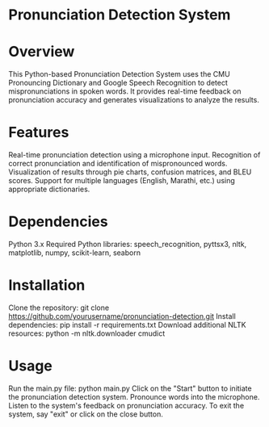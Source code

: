 
# Pronunciation Detection System
# Overview
This Python-based Pronunciation Detection System uses the CMU Pronouncing Dictionary and Google Speech Recognition to detect mispronunciations in spoken words. It provides real-time feedback on pronunciation accuracy and generates visualizations to analyze the results.

# Features
Real-time pronunciation detection using a microphone input.
Recognition of correct pronunciation and identification of mispronounced words.
Visualization of results through pie charts, confusion matrices, and BLEU scores.
Support for multiple languages (English, Marathi, etc.) using appropriate dictionaries.
# Dependencies
Python 3.x
Required Python libraries: speech_recognition, pyttsx3, nltk, matplotlib, numpy, scikit-learn, seaborn
# Installation
Clone the repository: git clone https://github.com/yourusername/pronunciation-detection.git
Install dependencies: pip install -r requirements.txt
Download additional NLTK resources: python -m nltk.downloader cmudict
# Usage
Run the main.py file: python main.py
Click on the "Start" button to initiate the pronunciation detection system.
Pronounce words into the microphone.
Listen to the system's feedback on pronunciation accuracy.
To exit the system, say "exit" or click on the close button.
